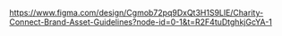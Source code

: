 https://www.figma.com/design/Cgmob72pq9DxQt3H1S9LlE/Charity-Connect-Brand-Asset-Guidelines?node-id=0-1&t=R2F4tuDtghkjGcYA-1
